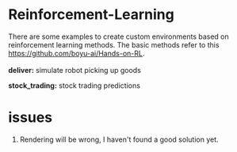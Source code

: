 # Reinforcement-Learning
There are some examples to create custom environments based on reinforcement learning methods. The basic methods refer to this https://github.com/boyu-ai/Hands-on-RL.
<br />
<br />
**deliver:** simulate robot picking up goods
__</p>stock_trading:__ stock trading predictions

# issues
1. Rendering will be wrong, I haven't found a good solution yet. 
